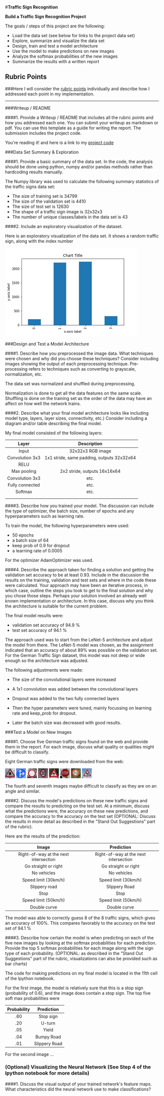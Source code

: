 #**Traffic Sign Recognition** 


**Build a Traffic Sign Recognition Project**

The goals / steps of this project are the following:
* Load the data set (see below for links to the project data set)
* Explore, summarize and visualize the data set
* Design, train and test a model architecture
* Use the model to make predictions on new images
* Analyze the softmax probabilities of the new images
* Summarize the results with a written report


[//]: # (Image References)

[image1]: ./examples/visualization.jpg "Visualization"
[image2]: ./examples/grayscale.jpg "Grayscaling"
[image3]: ./examples/random_noise.jpg "Random Noise"
[image4]: ./examples/placeholder.png "Traffic Sign 1"
[image5]: ./examples/placeholder.png "Traffic Sign 2"
[image6]: ./examples/placeholder.png "Traffic Sign 3"
[image7]: ./examples/placeholder.png "Traffic Sign 4"
[image8]: ./examples/placeholder.png "Traffic Sign 5"

## Rubric Points
###Here I will consider the [rubric points](https://review.udacity.com/#!/rubrics/481/view) individually and describe how I addressed each point in my implementation.  

---
###Writeup / README

####1. Provide a Writeup / README that includes all the rubric points and how you addressed each one. You can submit your writeup as markdown or pdf. You can use this template as a guide for writing the report. The submission includes the project code.

You're reading it! and here is a link to my [project code](https://github.com/udacity/CarND-Traffic-Sign-Classifier-Project/blob/master/Traffic_Sign_Classifier.ipynb)

###Data Set Summary & Exploration

####1. Provide a basic summary of the data set. In the code, the analysis should be done using python, numpy and/or pandas methods rather than hardcoding results manually.

The Numpy library was used to calculate the following summary statistics of the traffic
signs data set:

* The size of training set is 34799
* The size of the validation set is 4410
* The size of test set is 12630
* The shape of a traffic sign image is 32x32x3
* The number of unique classes/labels in the data set is 43

####2. Include an exploratory visualization of the dataset.

Here is an exploratory visualization of the data set. It shows a random traffic sign, along with the index number

![alt text][image1]

###Design and Test a Model Architecture

####1. Describe how you preprocessed the image data. What techniques were chosen and why did you choose these techniques? Consider including images showing the output of each preprocessing technique. Pre-processing refers to techniques such as converting to grayscale, normalization, etc. 

The data set was normalized and shuffled during preprocessing.
 
Normalization is done to get all the data features on the same scale.
Shuffling is done on the training set as the order of the data may have an affect on how well the network trains.


####2. Describe what your final model architecture looks like including model type, layers, layer sizes, connectivity, etc.) Consider including a diagram and/or table describing the final model.

My final model consisted of the following layers:

| Layer         		|     Description	        					| 
|:---------------------:|:---------------------------------------------:| 
| Input         		| 32x32x3 RGB image   							| 
| Convolution 3x3     	| 1x1 stride, same padding, outputs 32x32x64 	|
| RELU					|												|
| Max pooling	      	| 2x2 stride,  outputs 16x16x64 				|
| Convolution 3x3	    | etc.      									|
| Fully connected		| etc.        									|
| Softmax				| etc.        									|
|						|												|
|						|												|
 


####3. Describe how you trained your model. The discussion can include the type of optimizer, the batch size, number of epochs and any hyperparameters such as learning rate.

To train the model, the following hyperparameters were used:
 - 50 epochs
 - a batch size of 64
 - keep prob of 0.9 for dropout
 - a learning rate of 0.0005
 
For the optimizer AdamOptimizer was used.


####4. Describe the approach taken for finding a solution and getting the validation set accuracy to be at least 0.93. Include in the discussion the results on the training, validation and test sets and where in the code these were calculated. Your approach may have been an iterative process, in which case, outline the steps you took to get to the final solution and why you chose those steps. Perhaps your solution involved an already well known implementation or architecture. In this case, discuss why you think the architecture is suitable for the current problem.

The final model results were:
- validation set accuracy of 94.9 %
- test set accuracy of 94.1 %

The approach used was to start from the LeNet-5 architecture and adjust the model from there.
The LeNet-5 model was chosen, as the assignment indicated that an accuracy of about 89% was possible on the validation set.
For the German Traffic Sign dataset, this model was not deep or wide enough so the architecture was adjusted.

The following adjustments were made:

- The size of the convolutional layers were increased
- A 1x1 convolution was added between the convolutional layers
- Dropout was added to the two fully connected layers

- Then the hyper parameters were tuned, mainly focussing on learning rate and keep_prob for dropout.
- Later the batch size was decreased with good results.

 
###Test a Model on New Images

####1. Choose five German traffic signs found on the web and provide them in the report. For each image, discuss what quality or qualities might be difficult to classify.

Eight German traffic signs were downloaded from the web:

![alt text](https://github.com/BVG85/Project-2-Traffic-Sign-Classifier/blob/master/new/1.jpg?raw=true)   ![alt text](https://github.com/BVG85/Project-2-Traffic-Sign-Classifier/blob/master/new/2.jpg?raw=true) ![alt text](https://github.com/BVG85/Project-2-Traffic-Sign-Classifier/blob/master/new/3.jpg?raw=true) 
![alt text](https://github.com/BVG85/Project-2-Traffic-Sign-Classifier/blob/master/new/4.jpg?raw=true)  ![alt text](https://github.com/BVG85/Project-2-Traffic-Sign-Classifier/blob/master/new/5.jpg?raw=true) ![alt text](https://github.com/BVG85/Project-2-Traffic-Sign-Classifier/blob/master/new/6.jpg?raw=true) ![alt text](https://github.com/BVG85/Project-2-Traffic-Sign-Classifier/blob/master/new/7.jpg?raw=true) ![alt text](https://github.com/BVG85/Project-2-Traffic-Sign-Classifier/blob/master/new/8.jpg?raw=true) 

The fourth and seventh images maybe difficult to classify as they are on an angle and similar.

####2. Discuss the model's predictions on these new traffic signs and compare the results to predicting on the test set. At a minimum, discuss what the predictions were, the accuracy on these new predictions, and compare the accuracy to the accuracy on the test set (OPTIONAL: Discuss the results in more detail as described in the "Stand Out Suggestions" part of the rubric).

Here are the results of the prediction:

| Image			        |     Prediction	        					| 
|:---------------------:|:---------------------------------------------:| 
| Right-of-way at the next intersection      		| Right-of-way at the next intersection   									| 
| Go straight or right    			| Go straight or right										|
| No vehicles				| No vehicles											|
| Speed limit (30km/h)      		| Speed limit (30km/h)					 				|
| Slippery road		| Slippery Road      							|
| Stop		| Stop     							|
| Speed limit (50km/h)			| Speed limit (50km/h)     							|
| Double curve			| Double curve     							|

The model was able to correctly guess 8 of the 8 traffic signs, which gives an accuracy of 100%. This compares favorably to the accuracy on the test set of 94.1 %

####3. Describe how certain the model is when predicting on each of the five new images by looking at the softmax probabilities for each prediction. Provide the top 5 softmax probabilities for each image along with the sign type of each probability. (OPTIONAL: as described in the "Stand Out Suggestions" part of the rubric, visualizations can also be provided such as bar charts)

The code for making predictions on my final model is located in the 11th cell of the Ipython notebook.

For the first image, the model is relatively sure that this is a stop sign (probability of 0.6), and the image does contain a stop sign. The top five soft max probabilities were

| Probability         	|     Prediction	        					| 
|:---------------------:|:---------------------------------------------:| 
| .60         			| Stop sign   									| 
| .20     				| U-turn 										|
| .05					| Yield											|
| .04	      			| Bumpy Road					 				|
| .01				    | Slippery Road      							|


For the second image ... 

### (Optional) Visualizing the Neural Network (See Step 4 of the Ipython notebook for more details)
####1. Discuss the visual output of your trained network's feature maps. What characteristics did the neural network use to make classifications?


